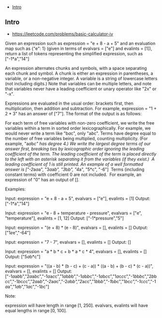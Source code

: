 - [Intro](#intro)

## Intro

- https://leetcode.com/problems/basic-calculator-iv

Given an expression such as expression = "e + 8 - a + 5" and an evaluation map such as {"e": 1} (given in terms of evalvars = ["e"] and evalints = [1]), return a list of tokens representing the simplified expression, such as ["-1*a","14"]

An expression alternates chunks and symbols, with a space separating each chunk and symbol.
A chunk is either an expression in parentheses, a variable, or a non-negative integer.
A variable is a string of lowercase letters (not including digits.) Note that variables can be multiple letters, and note that variables never have a leading coefficient or unary operator like "2x" or "-x".

Expressions are evaluated in the usual order: brackets first, then multiplication, then addition and subtraction. For example, expression = "1 + 2 * 3" has an answer of ["7"].
The format of the output is as follows:

For each term of free variables with non-zero coefficient, we write the free variables within a term in sorted order lexicographically. For example, we would never write a term like "b*a*c", only "a*b*c".
Terms have degree equal to the number of free variables being multiplied, counting multiplicity. (For example, "a*a*b*c" has degree 4.) We write the largest degree terms of our answer first, breaking ties by lexicographic order ignoring the leading coefficient of the term.
The leading coefficient of the term is placed directly to the left with an asterisk separating it from the variables (if they exist.)  A leading coefficient of 1 is still printed.
An example of a well formatted answer is ["-2*a*a*a", "3*a*a*b", "3*b*b", "4*a", "5*c", "-6"] 
Terms (including constant terms) with coefficient 0 are not included.  For example, an expression of "0" has an output of [].

Examples:

Input: expression = "e + 8 - a + 5", evalvars = ["e"], evalints = [1]
Output: ["-1*a","14"]

Input: expression = "e - 8 + temperature - pressure",
evalvars = ["e", "temperature"], evalints = [1, 12]
Output: ["-1*pressure","5"]

Input: expression = "(e + 8) * (e - 8)", evalvars = [], evalints = []
Output: ["1*e*e","-64"]

Input: expression = "7 - 7", evalvars = [], evalints = []
Output: []

Input: expression = "a * b * c + b * a * c * 4", evalvars = [], evalints = []
Output: ["5*a*b*c"]

Input: expression = "((a - b) * (b - c) + (c - a)) * ((a - b) + (b - c) * (c - a))",
evalvars = [], evalints = []
Output: ["-1*a*a*b*b","2*a*a*b*c","-1*a*a*c*c","1*a*b*b*b","-1*a*b*b*c","-1*a*b*c*c","1*a*c*c*c","-1*b*b*b*c","2*b*b*c*c","-1*b*c*c*c","2*a*a*b","-2*a*a*c","-2*a*b*b","2*a*c*c","1*b*b*b","-1*b*b*c","1*b*c*c","-1*c*c*c","-1*a*a","1*a*b","1*a*c","-1*b*c"]

Note:

expression will have length in range [1, 250].
evalvars, evalints will have equal lengths in range [0, 100].

